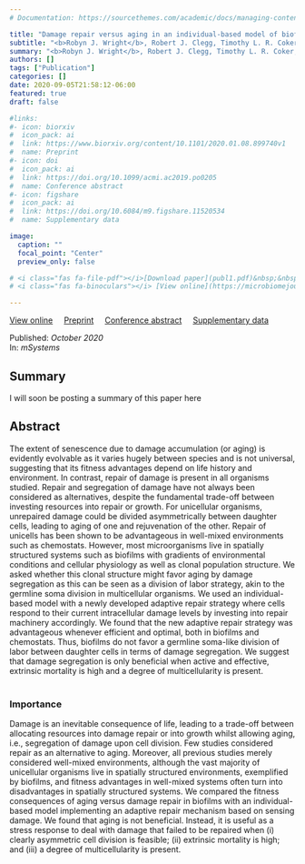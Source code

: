 ```yaml
---
# Documentation: https://sourcethemes.com/academic/docs/managing-content/

title: "Damage repair versus aging in an individual-based model of biofilms"
subtitle: "<b>Robyn J. Wright</b>, Robert J. Clegg, Timothy L. R. Coker, Jan-Ulrich Kreft"
summary: "<b>Robyn J. Wright</b>, Robert J. Clegg, Timothy L. R. Coker, Jan-Ulrich Kreft (2020) _mSystems_"
authors: []
tags: ["Publication"]
categories: []
date: 2020-09-05T21:58:12-06:00
featured: true
draft: false

#links: 
#- icon: biorxiv
#  icon_pack: ai
#  link: https://www.biorxiv.org/content/10.1101/2020.01.08.899740v1
#  name: Preprint
#- icon: doi
#  icon_pack: ai
#  link: https://doi.org/10.1099/acmi.ac2019.po0205
#  name: Conference abstract
#- icon: figshare
#  icon_pack: ai
#  link: https://doi.org/10.6084/m9.figshare.11520534
#  name: Supplementary data

image:
  caption: ""
  focal_point: "Center"
  preview_only: false

# <i class="fas fa-file-pdf"></i>[Download paper](publ1.pdf)&nbsp;&nbsp;&nbsp;&nbsp;
# <i class="fas fa-binoculars"></i> [View online](https://microbiomejournal.biomedcentral.com/articles/10.1186/s40168-019-0702-x)&nbsp;&nbsp;&nbsp;&nbsp;

---
```

<i class="fas fa-binoculars"></i> [View online](https://msystems.asm.org/content/5/5/e00018-20)&nbsp;&nbsp;&nbsp;&nbsp;
<i class="ai ai-biorxiv-square"></i> [Preprint](https://www.biorxiv.org/content/10.1101/2020.01.08.899740v1)&nbsp;&nbsp;&nbsp;&nbsp;
<i class="ai ai-doi-square"></i> [Conference abstract](https://doi.org/10.1099/acmi.ac2019.po0205)&nbsp;&nbsp;&nbsp;&nbsp;
<i class="ai ai-figshare-square"></i> [Supplementary data](https://doi.org/10.6084/m9.figshare.11520534)&nbsp;&nbsp;&nbsp;&nbsp;

Published: _October 2020_
</br>
In: _mSystems_

<h2>Summary</h2>
I will soon be posting a summary of this paper here

<h2>Abstract</h2>
The extent of senescence due to damage accumulation (or aging) is evidently evolvable as it varies hugely between species and is not universal, suggesting that its fitness advantages depend on life history and environment. In contrast, repair of damage is present in all organisms studied. Repair and segregation of damage have not always been considered as alternatives, despite the fundamental trade-off between investing resources into repair or growth. For unicellular organisms, unrepaired damage could be divided asymmetrically between daughter cells, leading to aging of one and rejuvenation of the other. Repair of unicells has been shown to be advantageous in well-mixed environments such as chemostats. However, most microorganisms live in spatially structured systems such as biofilms with gradients of environmental conditions and cellular physiology as well as clonal population structure. We asked whether this clonal structure might favor aging by damage segregation as this can be seen as a division of labor strategy, akin to the germline soma division in multicellular organisms. We used an individual-based model with a newly developed adaptive repair strategy where cells respond to their current intracellular damage levels by investing into repair machinery accordingly. We found that the new adaptive repair strategy was advantageous whenever efficient and optimal, both in biofilms and chemostats. Thus, biofilms do not favor a germline soma-like division of labor between daughter cells in terms of damage segregation. We suggest that damage segregation is only beneficial when active and effective, extrinsic mortality is high and a degree of multicellularity is present.</br></br>

<h3>Importance</h3>
Damage is an inevitable consequence of life, leading to a trade-off between allocating resources into damage repair or into growth whilst allowing aging, i.e., segregation of damage upon cell division. Few studies considered repair as an alternative to aging. Moreover, all previous studies merely considered well-mixed environments, although the vast majority of unicellular organisms live in spatially structured environments, exemplified by biofilms, and fitness advantages in well-mixed systems often turn into disadvantages in spatially structured systems. We compared the fitness consequences of aging versus damage repair in biofilms with an individual-based model implementing an adaptive repair mechanism based on sensing damage. We found that aging is not beneficial. Instead, it is useful as a stress response to deal with damage that failed to be repaired when (i) clearly asymmetric cell division is feasible; (ii) extrinsic mortality is high; and (iii) a degree of multicellularity is present.